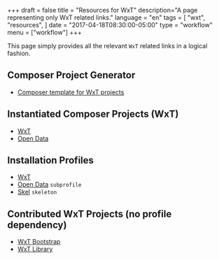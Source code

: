 +++
draft = false
title = "Resources for WxT"
description="A page representing only WxT related links."
language = "en"
tags = [
    "wxt",
    "resources",
]
date = "2017-04-18T08:30:00-05:00"
type = "workflow"
menu = ["workflow"]
+++

This page simply provides all the relevant `WxT` related links in a
logical fashion.


## Composer Project Generator

* [Composer template for WxT projects][wxt-project] <span class="fa fa-star"></span>

## Instantiated Composer Projects (WxT)

* [WxT][site-wxt]
* [Open Data][site-open-data]

## Installation Profiles

* [WxT][wxt]
* [Open Data][open-data] `subprofile`
* [Skel][skel] `skeleton`

## Contributed WxT Projects (no profile dependency)

* [WxT Bootstrap][wxt-bootstrap]
* [WxT Library][wxt-library]


[open-data]:          https://github.com/open-data/od
[site-open-data]:     https://github.com/open-data/site-open-data
[skel]:               https://github.com/drupalwxt/skel
[site-wxt]:           https://github.com/drupalwxt/site-wxt
[wxt]:                https://github.com/drupalwxt/wxt
[wxt-project]:        https://github.com/drupalwxt/wxt-project
[wxt-bootstrap]:      https://drupal.org/project/wxt_bootstrap
[wxt-library]:        https://drupal.org/project/wxt_library
